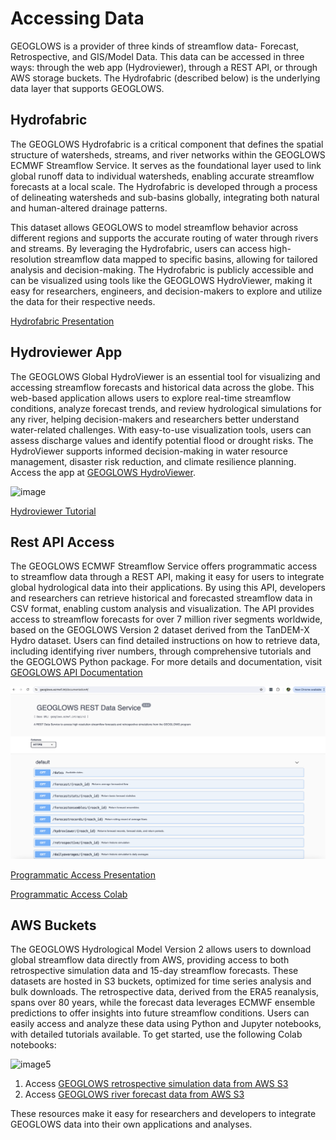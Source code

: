 # Accessing Data
GEOGLOWS is a provider of three kinds of streamflow data- Forecast, Retrospective,
and GIS/Model Data. This data can be accessed in three ways: through the web 
app (Hydroviewer), through a REST API, or through AWS storage buckets. The
Hydrofabric (described below) is the underlying data layer that supports GEOGLOWS.

## Hydrofabric
The GEOGLOWS Hydrofabric is a critical component that defines 
the spatial structure of watersheds, streams, and river networks
within the GEOGLOWS ECMWF Streamflow Service. It serves as the 
foundational layer used to link global runoff data to individual 
watersheds, enabling accurate streamflow forecasts at a 
local scale. The Hydrofabric is developed through a process 
of delineating watersheds and sub-basins globally, integrating 
both natural and human-altered drainage patterns.

This dataset allows GEOGLOWS to model streamflow behavior 
across different regions and supports the accurate routing 
of water through rivers and streams. By leveraging the 
Hydrofabric, users can access high-resolution streamflow 
data mapped to specific basins, allowing for tailored analysis 
and decision-making. The Hydrofabric is publicly accessible 
and can be visualized using tools like the GEOGLOWS 
HydroViewer, making it easy for researchers, engineers, 
and decision-makers to explore and utilize the data for 
their respective needs.

[Hydrofabric Presentation](https://drive.google.com/file/d/1mu3TXV_t-My3jGV0wBFi-2oEcuJsWmwp/view?usp=drive_link)

## Hydroviewer App
The GEOGLOWS Global HydroViewer is an essential tool for 
visualizing and accessing streamflow forecasts and 
historical data across the globe. This web-based application 
allows users to explore real-time streamflow conditions, 
analyze forecast trends, and review hydrological 
simulations for any river, helping decision-makers 
and researchers better understand water-related challenges. 
With easy-to-use visualization tools, users can assess 
discharge values and identify potential flood or drought 
risks. The HydroViewer supports informed decision-making 
in water resource management, disaster risk reduction, 
and climate resilience planning. Access the app at 
[GEOGLOWS HydroViewer](https://hydroviewer.geoglows.org/).

![image](img6.png)

[Hydroviewer Tutorial](https://drive.google.com/file/d/1uuzKFHy520o2Hby5t91_geSMVEeKnKW5/view?usp=drive_link)


## Rest API Access

The GEOGLOWS ECMWF Streamflow Service offers programmatic access to 
streamflow data through a REST API, making it easy for users to 
integrate global hydrological data into their applications. By 
using this API, developers and researchers can retrieve historical 
and forecasted streamflow data in CSV format, enabling custom analysis 
and visualization. The API provides access to streamflow forecasts for 
over 7 million river segments worldwide, based on the GEOGLOWS Version 
2 dataset derived from the TanDEM-X Hydro dataset. Users can find 
detailed instructions on how to retrieve data, including identifying 
river numbers, through comprehensive tutorials and the GEOGLOWS Python 
package. For more details and documentation, visit [GEOGLOWS API Documentation][1]

![image](img23.png)

[Programmatic Access Presentation][2]

[Programmatic Access Colab][3] 


[1]: https://geoglows.ecmwf.int/documentation
[2]: https://byu.sharepoint.com/:p:/r/sites/BYUHydroinformaticsLaboratory/Shared%20Documents/geoglows-training/GEOGLOWS%20Master%20Training%20Materials/Accessing%20GEOGLOWS%20Data/Programmatic%20Access%202.0.pptx?d=wb82414d8ae2640f0bb2bcb790a966b6d&csf=1&web=1&e=06SVks
[3]: https://colab.research.google.com/drive/19PiUTU2noCvNGr6r-1i9cv0YMduTxATs?authuser=1


## AWS Buckets 

The GEOGLOWS Hydrological Model Version 2 allows users to download 
global streamflow data directly from AWS, providing access to both 
retrospective simulation data and 15-day streamflow forecasts. These 
datasets are hosted in S3 buckets, optimized for time series analysis
and bulk downloads. The retrospective data, derived from the ERA5 
reanalysis, spans over 80 years, while the forecast data leverages 
ECMWF ensemble predictions to offer insights into future streamflow 
conditions. Users can easily access and analyze these data using Python
and Jupyter notebooks, with detailed tutorials available. To get started,
use the following Colab notebooks:

![image5](image5.png)

1. Access [GEOGLOWS retrospective simulation data from AWS S3](https://colab.research.google.com/drive/19f8n-YMqGxL_qcn3aw5yv4oYUFFlB8IK)
2. Access [GEOGLOWS river forecast data from AWS S3](https://colab.research.google.com/drive/1tOuybiHK3HuxwL0MHDhGRbU65-yaolGs)

These resources make it easy for researchers and developers to 
integrate GEOGLOWS data into their own applications and analyses.
